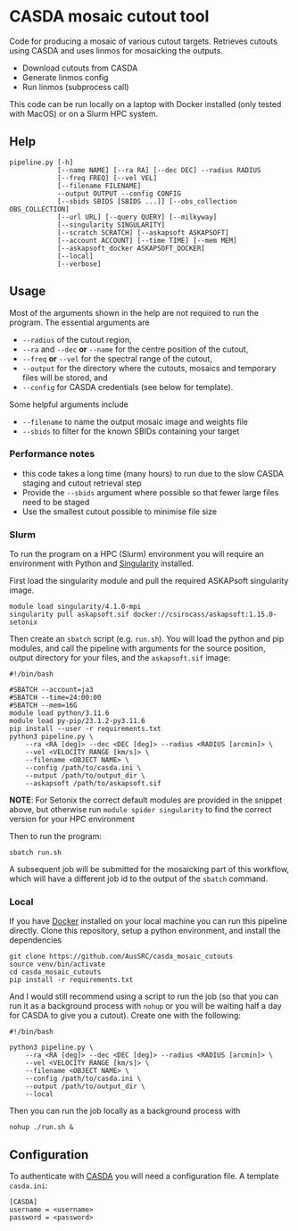 # CASDA mosaic cutout tool

Code for producing a mosaic of various cutout targets. Retrieves cutouts using CASDA and uses linmos for mosaicking the outputs.

* Download cutouts from CASDA
* Generate linmos config
* Run linmos (subprocess call)

This code can be run locally on a laptop with Docker installed (only tested with MacOS) or on a Slurm HPC system.

## Help

```
pipeline.py [-h]
            [--name NAME] [--ra RA] [--dec DEC] --radius RADIUS
            [--freq FREQ] [--vel VEL]
            [--filename FILENAME]
            --output OUTPUT --config CONFIG
            [--sbids SBIDS [SBIDS ...]] [--obs_collection OBS_COLLECTION]
            [--url URL] [--query QUERY] [--milkyway]
            [--singularity SINGULARITY]
            [--scratch SCRATCH] [--askapsoft ASKAPSOFT]
            [--account ACCOUNT] [--time TIME] [--mem MEM]
            [--askapsoft_docker ASKAPSOFT_DOCKER]
            [--local]
            [--verbose]
```

## Usage

Most of the arguments shown in the help are not required to run the program. The essential arguments are

* `--radius` of the cutout region,
* `--ra` and `--dec` **or** `--name` for the centre position of the cutout,
* `--freq` **or** `--vel` for the spectral range of the cutout,
* `--output` for the directory where the cutouts, mosaics and temporary files will be stored, and
* `--config` for CASDA credentials (see below for template).

Some helpful arguments include

* `--filename` to name the output mosaic image and weights file
* `--sbids` to filter for the known SBIDs containing your target

### Performance notes

* this code takes a long time (many hours) to run due to the slow CASDA staging and cutout retrieval step
* Provide the `--sbids` argument where possible so that fewer large files need to be staged
* Use the smallest cutout possible to minimise file size

### Slurm

To run the program on a HPC (Slurm) environment you will require an environment with Python and [Singularity](https://docs.sylabs.io/guides/3.5/user-guide/introduction.html) installed.

First load the singularity module and pull the required ASKAPsoft singularity image.

```
module load singularity/4.1.0-mpi
singularity pull askapsoft.sif docker://csirocass/askapsoft:1.15.0-setonix
```

Then create an `sbatch` script (e.g. `run.sh`). You will load the python and pip modules, and call the pipeline with arguments for the source position, output directory for your files, and the `askapsoft.sif` image:

```
#!/bin/bash

#SBATCH --account=ja3
#SBATCH --time=24:00:00
#SBATCH --mem=16G
module load python/3.11.6
module load py-pip/23.1.2-py3.11.6
pip install --user -r requirements.txt
python3 pipeline.py \
    --ra <RA [deg]> --dec <DEC [deg]> --radius <RADIUS [arcmin]> \
    --vel <VELOCITY RANGE [km/s]> \
    --filename <OBJECT NAME> \
    --config /path/to/casda.ini \
    --output /path/to/output_dir \
    --askapsoft /path/to/askapsoft.sif
```

**NOTE**: For Setonix the correct default modules are provided in the snippet above, but otherwise run `module spider singularity` to find the correct version for your HPC environment

Then to run the program:

```
sbatch run.sh
```

A subsequent job will be submitted for the mosaicking part of this workflow, which will have a different job id to the output of the `sbatch` command.

### Local

If you have [Docker](https://docs.docker.com/desktop/) installed on your local machine you can run this pipeline directly. Clone this repository, setup a python environment, and install the dependencies

```
git clone https://github.com/AusSRC/casda_mosaic_cutouts
source venv/bin/activate
cd casda_mosaic_cutouts
pip install -r requirements.txt
```

And I would still recommend using a script to run the job (so that you can run it as a background process with `nohup` or you will be waiting half a day for CASDA to give you a cutout). Create one with the following:

```
#!/bin/bash

python3 pipeline.py \
    --ra <RA [deg]> --dec <DEC [deg]> --radius <RADIUS [arcmin]> \
    --vel <VELOCITY RANGE [km/s]> \
    --filename <OBJECT NAME> \
    --config /path/to/casda.ini \
    --output /path/to/output_dir \
    --local
```

Then you can run the job locally as a background process with

```
nohup ./run.sh &
```

## Configuration

To authenticate with [CASDA](https://data.csiro.au/) you will need a configuration file. A template `casda.ini`:

```
[CASDA]
username = <username>
password = <password>
```
